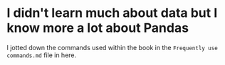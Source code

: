 # I didn't learn much about data but I know more a lot about Pandas

I jotted down the commands used within the book in the `Frequently use commands.md` file in here.
